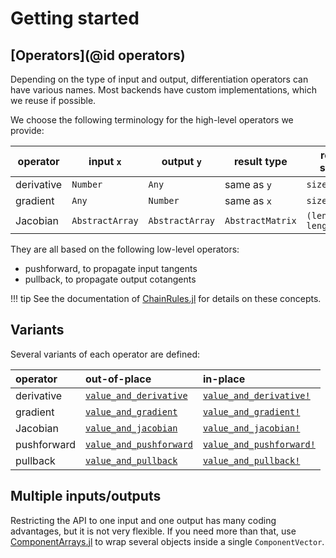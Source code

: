 # Getting started

## [Operators](@id operators)

Depending on the type of input and output, differentiation operators can have various names.
Most backends have custom implementations, which we reuse if possible.

We choose the following terminology for the high-level operators we provide:

| operator   | input  `x`      | output   `y`    | result type      | result shape             |
| ---------- | --------------- | --------------- | ---------------- | ------------------------ |
| derivative | `Number`        | `Any`           | same as `y`      | `size(y)`                |
| gradient   | `Any`           | `Number`        | same as `x`      | `size(x)`                |
| Jacobian   | `AbstractArray` | `AbstractArray` | `AbstractMatrix` | `(length(y), length(x))` |

They are all based on the following low-level operators:

- pushforward, to propagate input tangents
- pullback, to propagate output cotangents

!!! tip
    See the documentation of [ChainRules.jl](https://github.com/JuliaDiff/ChainRules.jl) for details on these concepts.

## Variants

Several variants of each operator are defined:

| operator    | out-of-place                    | in-place                         |
| :---------- | :------------------------------ | :------------------------------- |
| derivative  | [`value_and_derivative`](@ref)  | [`value_and_derivative!`](@ref)  |
| gradient    | [`value_and_gradient`](@ref)    | [`value_and_gradient!`](@ref)    |
| Jacobian    | [`value_and_jacobian`](@ref)    | [`value_and_jacobian!`](@ref)    |
| pushforward | [`value_and_pushforward`](@ref) | [`value_and_pushforward!`](@ref) |
| pullback    | [`value_and_pullback`](@ref)    | [`value_and_pullback!`](@ref)    |

## Multiple inputs/outputs

Restricting the API to one input and one output has many coding advantages, but it is not very flexible.
If you need more than that, use [ComponentArrays.jl](https://github.com/jonniedie/ComponentArrays.jl) to wrap several objects inside a single `ComponentVector`.